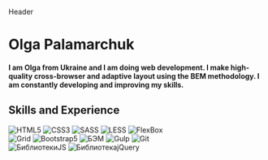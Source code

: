 Header

# Olga Palamarchuk

#### I am Olga from Ukraine and I am doing web development. I make high-quality cross-browser and adaptive layout using the BEM methodology. I am constantly developing and improving my skills.

## Skills and Experience

![HTML5](https://img.shields.io/badge/-HTML5-090909?style=for-the-badge&logo=HTML5&logocolor=ff471a)
![CSS3](https://img.shields.io/badge/-CSS3-090909?style=for-the-badge&logo=CSS3&logocolor=0066ff)
![SASS](https://img.shields.io/badge/-SASS-090909?style=for-the-badge&logo=SASS&logocolor=ff3399)
![LESS](https://img.shields.io/badge/-LESS-090909?style=for-the-badge&logo=LESS&logocolor=003d99)
![FlexBox](https://img.shields.io/badge/-FlexBox-090909?style=for-the-badge&logo=FlexBox&logocolor=0099ff) <br>
![Grid](https://img.shields.io/badge/-Grid-090909?style=for-the-badge&logo=Grid&logocolor=ffffff)
![Bootstrap5](https://img.shields.io/badge/-Bootstrap5-090909?style=for-the-badge&logo=Bootstrap5&logocolor=9933ff)
![БЭМ](https://img.shields.io/badge/-БЭМ-090909?style=for-the-badge&logo=БЭМ&logocolor=ffffff)
![Gulp](https://img.shields.io/badge/-Gulp-090909?style=for-the-badge&logo=Gulp&logocolor=ff5050)
![Git](https://img.shields.io/badge/-Git-090909?style=for-the-badge&logo=Git&logocolor=f2f2f2) <br>
![БиблиотекиJS](https://img.shields.io/badge/-БиблиотекиJS-090909?style=for-the-badge&logo=БиблиотекиJS&logocolor=ffdb4d)
![БиблиотекаjQuery](https://img.shields.io/badge/-БиблиотекаjQuery-090909?style=for-the-badge&logo=БиблиотекаjQuery&logocolor=0099ff)





<!-- [![Anurag's GitHub stats](https://github-readme-stats.vercel.app/api?username=Olgavln)](https://github.com/anuraghazra/github-readme-stats)-->


